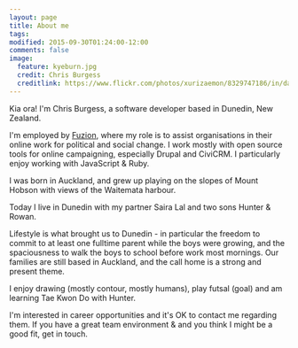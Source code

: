 ```yaml
---
layout: page
title: About me
tags:
modified: 2015-09-30T01:24:00-12:00
comments: false
image:
  feature: kyeburn.jpg
  credit: Chris Burgess
  creditlink: https://www.flickr.com/photos/xurizaemon/8329747186/in/dateposted-public/
---
```


Kia ora! I'm Chris Burgess, a software developer based in Dunedin, New Zealand.

I'm employed by [Fuzion](http://fuzion.co.nz), where my role is to assist organisations in their online work for political and social change. I work mostly with open source tools for online campaigning, especially Drupal and CiviCRM. I particularly enjoy working with JavaScript & Ruby.

I was born in Auckland, and grew up playing on the slopes of Mount Hobson with views of the Waitemata harbour.

Today I live in Dunedin with my partner Saira Lal and two sons Hunter & Rowan.

Lifestyle is what brought us to Dunedin - in particular the freedom to commit to at least one fulltime parent while the boys were growing, and the spaciousness to walk the boys to school before work most mornings. Our families are still based in Auckland, and the call home is a strong and present theme.

I enjoy drawing (mostly contour, mostly humans), play futsal (goal) and am learning Tae Kwon Do with Hunter.

I'm interested in career opportunities and it's OK to contact me regarding them. If you have a great team environment & and you think I might be a good fit, get in touch.
